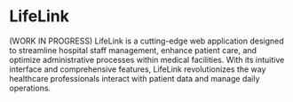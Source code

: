 # LifeLink
(WORK IN PROGRESS) LifeLink is a cutting-edge web application designed to streamline hospital staff management, enhance patient care, and optimize administrative processes within medical facilities. With its intuitive interface and comprehensive features, LifeLink revolutionizes the way healthcare professionals interact with patient data and manage daily operations.
